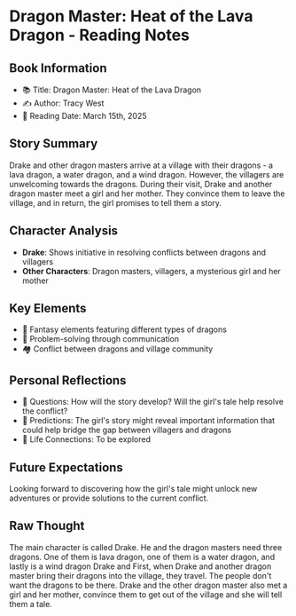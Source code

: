 # Dragon Master: Heat of the Lava Dragon - Reading Notes

## Book Information
- 📚 Title: Dragon Master: Heat of the Lava Dragon
- ✍️ Author: Tracy West
- 📅 Reading Date: March 15th, 2025

## Story Summary
Drake and other dragon masters arrive at a village with their dragons - a lava dragon, a water dragon, and a wind dragon. However, the villagers are unwelcoming towards the dragons. During their visit, Drake and another dragon master meet a girl and her mother. They convince them to leave the village, and in return, the girl promises to tell them a story.

## Character Analysis
- **Drake**: Shows initiative in resolving conflicts between dragons and villagers
- **Other Characters**: Dragon masters, villagers, a mysterious girl and her mother

## Key Elements
- 🐉 Fantasy elements featuring different types of dragons
- 🤝 Problem-solving through communication
- 🏘️ Conflict between dragons and village community

## Personal Reflections
- 💭 Questions: How will the story develop? Will the girl's tale help resolve the conflict?
- 🌟 Predictions: The girl's story might reveal important information that could help bridge the gap between villagers and dragons
- 🔄 Life Connections: To be explored

## Future Expectations
Looking forward to discovering how the girl's tale might unlock new adventures or provide solutions to the current conflict.

## Raw Thought
The main character is called Drake. He and the dragon masters need three dragons. One of them is lava dragon, one of them is a water dragon, and lastly is a wind dragon Drake and
First, when Drake and another dragon master bring their dragons into the village, they travel. The people don't want the dragons to be there.
Drake and the other dragon master also met a girl and her mother, convince them to get out of the village and she will tell them a tale.